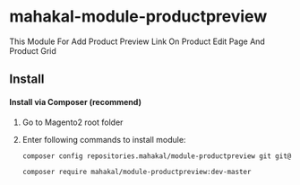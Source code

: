 # mahakal-module-productpreview
This Module For Add Product Preview Link On Product Edit Page And Product Grid

## Install

#### Install via Composer (recommend)

1. Go to Magento2 root folder

2. Enter following commands to install module:

    ```bash
    composer config repositories.mahakal/module-productpreview git git@github.com:rkrathod1534/mahakal-module-productpreview.git
    ```
    ```bash
    composer require mahakal/module-productpreview:dev-master


